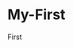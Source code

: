 # My-First
First
<!DOCTYPE html>
<html>
  <head>
    <title>Ini Website Permulaan</title>
    <meta charset="utf-8">
   </head>
  <body>
  </body>
 </html>
